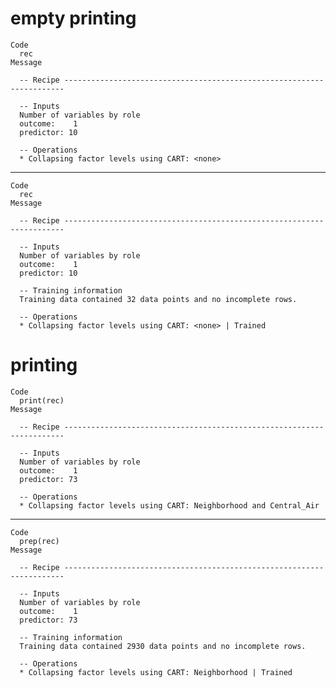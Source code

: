 # empty printing

    Code
      rec
    Message
      
      -- Recipe ----------------------------------------------------------------------
      
      -- Inputs 
      Number of variables by role
      outcome:    1
      predictor: 10
      
      -- Operations 
      * Collapsing factor levels using CART: <none>

---

    Code
      rec
    Message
      
      -- Recipe ----------------------------------------------------------------------
      
      -- Inputs 
      Number of variables by role
      outcome:    1
      predictor: 10
      
      -- Training information 
      Training data contained 32 data points and no incomplete rows.
      
      -- Operations 
      * Collapsing factor levels using CART: <none> | Trained

# printing

    Code
      print(rec)
    Message
      
      -- Recipe ----------------------------------------------------------------------
      
      -- Inputs 
      Number of variables by role
      outcome:    1
      predictor: 73
      
      -- Operations 
      * Collapsing factor levels using CART: Neighborhood and Central_Air

---

    Code
      prep(rec)
    Message
      
      -- Recipe ----------------------------------------------------------------------
      
      -- Inputs 
      Number of variables by role
      outcome:    1
      predictor: 73
      
      -- Training information 
      Training data contained 2930 data points and no incomplete rows.
      
      -- Operations 
      * Collapsing factor levels using CART: Neighborhood | Trained

